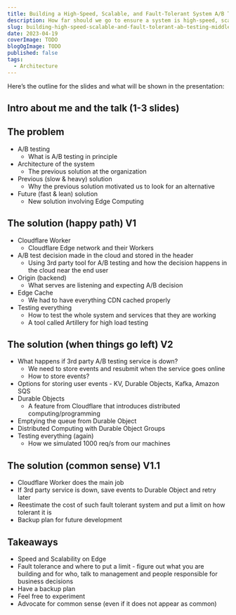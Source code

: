 ```yaml
---
title: Building a High-Speed, Scalable, and Fault-Tolerant System A/B Testing Middleware on The Edge
description: How far should we go to ensure a system is high-speed, scalable, and fault-tolerant simultaneously, and where is the limit?
slug: building-high-speed-scalable-and-fault-tolerant-ab-testing-middleware-on-edge
date: 2023-04-19
coverImage: TODO
blogOgImage: TODO
published: false
tags:
  - Architecture
---
```


Here’s the outline for the slides and what will be shown in the presentation:

## Intro about me and the talk (1-3 slides)

## The problem

- A/B testing
  - What is A/B testing in principle
- Architecture of the system
  - The previous solution at the organization
- Previous (slow & heavy) solution
  - Why the previous solution motivated us to look for an alternative
- Future (fast & lean) solution
  - New solution involving Edge Computing

## The solution (happy path) V1

- Cloudflare Worker
  - Cloudflare Edge network and their Workers
- A/B test decision made in the cloud and stored in the header
  - Using 3rd party tool for A/B testing and how the decision happens in the cloud near the end user
- Origin (backend)
  - What serves are listening and expecting A/B decision
- Edge Cache
  - We had to have everything CDN cached properly
- Testing everything
  - How to test the whole system and services that they are working
  - A tool called Artillery for high load testing

## The solution (when things go left) V2

- What happens if 3rd party A/B testing service is down?
  - We need to store events and resubmit when the service goes online
  - How to store events?
- Options for storing user events - KV, Durable Objects, Kafka, Amazon SQS
- Durable Objects
  - A feature from Cloudflare that introduces distributed computing/programming
- Emptying the queue from Durable Object
- Distributed Computing with Durable Object Groups
- Testing everything (again)
  - How we simulated 1000 req/s from our machines

## The solution (common sense) V1.1

- Cloudflare Worker does the main job
- If 3rd party service is down, save events to Durable Object and retry later
- Reestimate the cost of such fault tolerant system and put a limit on how tolerant it is
- Backup plan for future development

## Takeaways

- Speed and Scalability on Edge
- Fault tolerance and where to put a limit - figure out what you are building and for who, talk to management and people responsible for business decisions
- Have a backup plan
- Feel free to experiment
- Advocate for common sense (even if it does not appear as common)

